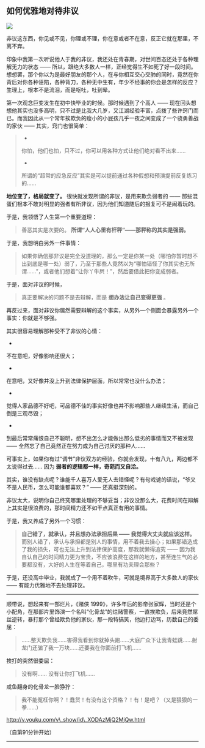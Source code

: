 ## 如何优雅地对待非议
 ![](http://mmbiz.qpic.cn/mmbiz/BDcu2rMySicrbWZZlmhsIpZnIiaJC5gZUzQHJVCzOkwveR29tSgzzaiarn5s0PQ3bV9PNyF8IdVibnnjFnKSDZ1AIw/640?wx_fmt=jpeg&wxfrom=5)
<head><meta http-equiv="Content-Type" content="text/html; charset=utf-8"></head>
非议这东西，你见或不见，你理或不理，你在意或者不在意，反正它就在那里，不离不弃。

印象中我第一次听说他人于我的非议，我还处在青春期，对世间百态还处于各种理解无力的状态 —— 所以，跟绝大多数人一样，正经觉得生不如死了好一段时间。想想罢，那个你以为是最好朋友的那个人，在与你相互交心交肺的同时，竟然在你背后对你各种诬陷，各种背刀，各种无中生有，年少不经事的你会是怎样的反应？生理上，根本不是流泪，而是呕吐，吐到晕。

第一次观念巨变发生在初中快毕业的时候。那时候遇到了个高人 —— 现在回头想想他其实也没多高明，只不过是比我大几岁，又江湖经验丰富，点拨了些许窍门而已。而我因此从一个常年挨欺负的瘦小的小屁孩几乎一夜之间变成了一个骁勇善战的家伙 —— 其实，窍门也很简单：

> - 
> 
> 你怕，他们也怕，只不过，你可以用各种方式让他们绝对看不出来……
> 
> - 
> 
> 所谓的“超常的应急反应”其实是可以提前通过各种假想和预演提前反复练习的……

**地位变了，格局就变了。** 很快就发现所谓的非议，是用来欺负弱者的 —— 那些混蛋们根本不敢对明显的强者有所非议，因为他们知道随后的报复可不是闹着玩的。

于是，我领悟了人生第一个重要道理：

> 善恶其实是次要的。 **所谓“人人心里有杆秤”——那秤称的其实是强弱。**

于是，我想明白另外一件事情：

> 如果你确信那非议是完全没道理的，那么一定是你某一处（哪怕你暂时想不出到底是哪一处）弱了，乃至于那些人竟然以为“哪怕错怪了你其实也无所谓……”，或者他们想着“让你丫牛屄！”，然后要借此把你变成弱者。

于是，面对非议的时候，

> 真正要解决的问题不是去辩解，而是 **想办法让自己变得更强** 。

再反过来，面对非议你居然需要辩解的这个事实，从另外一个侧面会暴露另外一个事实：你就是不够强。

其实很容易理解那种受不了非议的心情：

- 

不在意吧，好像影响还很大；

- 

在意吧，又好像并没上升到法律保护层面，所以常常也没什么办法；

- 

觉得人家品德不好吧，可品德不佳的事实好像也并不影响那些人继续生活，而自己倒是三观尽毁；

- 

到最后常常痛恨自己不聪明，想不出怎么才能做出那么低劣的事情而又不被发现 —— 全然忘了自己竟然正在努力成为自己讨厌的那种人……

可事实上，如果你有过“调节”非议双方的经验，你就会发现，十有八九，两边都不太说得过去…… 因为 **弱者的逻辑都一样，奇葩而又自洽。**

其实，谁没有缺点呢？谁能千人喜万人爱无人去错怪呢？有句戏谑的话说，“爷又不是人民币，怎么可能谁都喜欢？” —— 还真挺深刻的。

非议太大，说明你自己终究哪里处理的不够妥当；非议没那么大，花费时间在辩解上其实是很浪费的，那时间精力还不如干点真正有用的事情。

于是，我又养成了另外一个习惯：

> **自己错了，就承认，并且想办法承担后果 —— 我觉得大丈夫就应该这样。** 而别人错了，承认与承担都是别人的事情，用不着我去操心；如果那错造成了我的损失，可也无法上升到法律保护高度，那我就懒得追究 —— 因为我自认自己的时间精力更为宝贵，不应该浪费在这样的地方，甚至连生气的必要都没有，大好的人生在等着自己，哪里有功夫理会那些？

于是，还没高中毕业，我就成了一个用不着吹牛，可就是境界高于大多数人的家伙 —— 有能力优雅地不去处理非议。

* * *

顺带说，想起来有一部烂片，《赌侠 1999》，许多年后的影帝张家辉，当时还是个小配角，在那部片里饰演一个名叫“化骨龙”的烂赌警察，一直挨欺负，后来竟然屌丝逆转，暴打那个曾经欺负他的家伙，那一段特搞笑，他边打边骂，历数自己的委屈：

> ……整天欺负我……害得我看到你就掉头跑……大庭广众下让我青蛙跳……射龙门还骗了我一万块……还要我在你面前打飞机……

挨打的突然很委屈：

> 没有啊…… 没有让你打飞机……

咸鱼翻身的化骨龙一脸狰狞：

> 我不能冤枉你啊？！蠢货！有没有这个资格？！有！是吧？（又是狠狠的一拳……）



http://v.youku.com/v\_show/id\_XODAzMjQ2MjQw.html

（自第91分钟开始）

* * *



